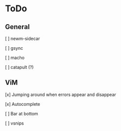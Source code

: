 # ToDo

## General

[ ] newm-sidecar

[ ] gsync

[ ] macho

[ ] catapult (?)

## ViM

[x] Jumping around when errors appear and disappear

[x] Autocomplete

[ ] Bar at bottom

[ ] vsnips
